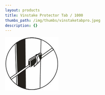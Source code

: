 ```yaml
---
layout: products
title: Vinstake Protector Tab / 1000
thumbs_path: /img/thumbs/vinstaketabpro.jpeg
description: {}
---
```


![A 1.6mm Vinstake.](/img/large/VinstakePT.jpeg)